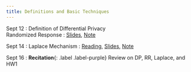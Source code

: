 ```yaml
---
title: Definitions and Basic Techniques
---
```


Sept 12
: Definition of Differential Privacy <br> Randomized Response
  : [Slides](https://drive.google.com/file/d/150z4PlvAliSVCJi09kRDfKJruog7THXM/view?usp=sharing), [Note](https://drive.google.com/file/d/14wzCdLWogOdBtHoJANUsCATexZnN8Yda/view?usp=sharing)

Sept 14
: Laplace Mechanism
  : [Reading](https://www.youtube.com/watch?v=FE9ko2wtyeQ), [Slides](https://drive.google.com/file/d/15Fys4V43YIKKlFtdop0eQfyUgBCGNBkw/view?usp=sharing), [Note](https://drive.google.com/file/d/15EA-6-nh3n7KEA-S4926CPDFerVflz3g/view?usp=sharing)

Sept 16
: **Recitation**{: .label .label-purple} Review on DP, RR, Laplace, and HW1